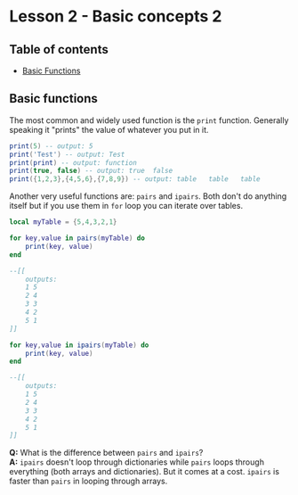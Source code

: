 # Lesson 2 - Basic concepts 2

## Table of contents
- [Basic Functions](#basic_functions)

<a href='#basic_functions'></a>

## Basic functions

The most common and widely used function is the `print` function. Generally speaking it "prints" the value of whatever you put in it.
```lua
print(5) -- output: 5
print('Test') -- output: Test
print(print) -- output: function
print(true, false) -- output: true  false
print({1,2,3},{4,5,6},{7,8,9}) -- output: table   table   table
```

Another very useful functions are: `pairs` and `ipairs`. Both don't do anything itself but if you use them in `for` loop you can iterate over tables.
```lua
local myTable = {5,4,3,2,1}

for key,value in pairs(myTable) do
    print(key, value)
end

--[[
    outputs:
    1 5
    2 4
    3 3
    4 2
    5 1
]]

for key,value in ipairs(myTable) do
    print(key, value)
end

--[[
    outputs:
    1 5
    2 4
    3 3
    4 2
    5 1
]]
```
<b>Q:</b> What is the difference between `pairs` and `ipairs`?
<br/>
<b>A:</b> `ipairs` doesn't loop through dictionaries while `pairs` loops through everything (both arrays and dictionaries). But it comes at a cost. `ipairs` is faster than `pairs` in looping through arrays.

